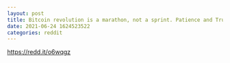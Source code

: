 ```yaml
--- 
layout: post 
title: Bitcoin revolution is a marathon, not a sprint. Patience and Trust are your best allies to take full advantage of the Bitcoin revolution. 
date: 2021-06-24 1624523522 
categories: reddit 
--- 
```

https://redd.it/o6wqgz